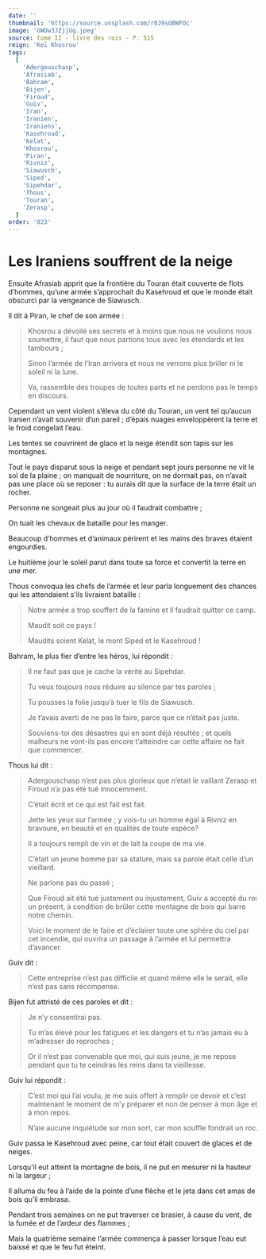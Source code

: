 ```yaml
---
date: ''
thumbnail: 'https://source.unsplash.com/r0J9sGBWFOc'
image: 'GWOw3JZjjUg.jpeg'
source: tome II - livre des rois - P. 515
reign: 'Keï Khosrou'
tags:
  [
    'Adergouschasp',
    'Afrasiab',
    'Bahram',
    'Bijen',
    'Firoud',
    'Guiv',
    'Iran',
    'Iranien',
    'Iraniens',
    'Kasehroud',
    'Kelat',
    'Khosrou',
    'Piran',
    'Rivniz',
    'Siawusch',
    'Siped',
    'Sipehdar',
    'Thous',
    'Touran',
    'Zerasp',
  ]
order: '023'
---
```


# Les Iraniens souffrent de la neige

Ensuite Afrasiab apprit que la frontière du Touran était couverte de flots d’hommes, qu’une armée s’approchait du Kasehroud et que le monde était obscurci par la vengeance de Siawusch.

Il dit à Piran, le chef de son armée :

> Khosrou a dévoilé ses secrets et à moins que nous ne voulions nous soumettre, il faut que nous partions tous avec les étendards et les tambours ;
>
> Sinon l’armée de l’Iran arrivera et nous ne verrons plus briller ni le soleil ni la lune.
>
> Va, rassemble des troupes de toutes parts et ne perdons pas le temps en discours.

Cependant un vent violent s’éleva du côté du Touran, un vent tel qu’aucun Iranien n’avait souvenir d’un pareil ; d’épais nuages enveloppèrent la terre et le froid congelait l’eau.

Les tentes se couvrirent de glace et la neige étendit son tapis sur les montagnes.

Tout le pays disparut sous la neige et pendant sept jours personne ne vit le sol de la plaine ; on manquait de nourriture, on ne dormait pas, on n’avait pas une place où se reposer : tu aurais dit que la surface de la terre était un rocher.

Personne ne songeait plus au jour où il faudrait combattre ;

On tuait les chevaux de bataille pour les manger.

Beaucoup d’hommes et d’animaux périrent et les mains des braves étaient engourdies.

Le huitième jour le soleil parut dans toute sa force et convertit la terre en une mer.

Thous convoqua les chefs de l’armée et leur parla longuement des chances qui les attendaient s’ils livraient bataille :

> Notre armée a trop souffert de la famine et il faudrait quitter ce camp.
>
> Maudit soit ce pays !
>
> Maudits soient Kelat, le mont Siped et le Kasehroud !

Bahram, le plus fier d’entre les héros, lui répondit :

> Il ne faut pas que je cache la vérité au Sipehdar.
>
> Tu veux toujours nous réduire au silence par tes paroles ;
>
> Tu pousses la folie jusqu’à tuer le fils de Siawusch.
>
> Je t’avais averti de ne pas le faire, parce que ce n’était pas juste.
>
> Souviens-toi des désastres qui en sont déjà résultés ; et quels malheurs ne vont-ils pas encore t’atteindre car cette affaire ne fait que commencer.

Thous lui dit :

> Adergouschasp n’est pas plus glorieux que n’était le vaillant Zerasp et Firoud n’a pas été tué innocemment.
>
> C’était écrit et ce qui est fait est fait.
>
> Jette les yeux sur l’armée ; y vois-tu un homme égal à Rivniz en bravoure, en beauté et en qualités de toute espèce?
>
> Il a toujours rempli de vin et de lait la coupe de ma vie.
>
> C’était un jeune homme par sa stature, mais sa parole était celle d’un vieillard.
>
> Ne parlons pas du passé ;
>
> Que Firoud ait été tué justement ou injustement, Guiv a accepté du roi un présent, à condition de brûler cette montagne de bois qui barre notre chemin.
>
> Voici le moment de le faire et d’éclairer toute une sphère du ciel par cet incendie, qui ouvrira un passage à l’armée et lui permettra d’avancer.

Guiv dit :

> Cette entreprise n’est pas difficile et quand même elle le serait, elle n’est pas sans récompense.

Bijen fut attristé de ces paroles et dit :

> Je n’y consentirai pas.
>
> Tu m’as élevé pour les fatigues et les dangers et tu n’as jamais eu à m’adresser de reproches ;
>
> Or il n’est pas convenable que moi, qui suis jeune, je me repose pendant que tu te ceindras les reins dans ta vieillesse.

Guiv lui répondit :

> C’est moi qui l’ai voulu, je me suis offert à remplir ce devoir et c’est maintenant le moment de m’y préparer et non de penser à mon âge et à mon repos.
>
> N’aie aucune inquiétude sur mon sort, car mon souffle fondrait un roc.

Guiv passa le Kasehroud avec peine, car tout était couvert de glaces et de neiges.

Lorsqu’il eut atteint la montagne de bois, il ne put en mesurer ni la hauteur ni la largeur ;

Il alluma du feu à l’aide de la pointe d’une flèche et le jeta dans cet amas de bois qu’il embrasa.

Pendant trois semaines on ne put traverser ce brasier, à cause du vent, de la fumée et de l’ardeur des flammes ;

Mais la quatrième semaine l’armée commença à passer lorsque l’eau eut baissé et que le feu fut éteint.
